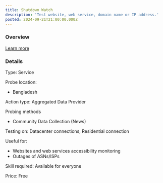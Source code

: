 ```yaml
---
title: Shutdown Watch
description: 'Test website, web service, domain name or IP address.'
posted: 2024-09-21T21:00:00.000Z
---
```

### Overview

[Learn more](https://shutdown.activaterights.org/)

### Details
Type: Service

Probe location:
>
 - Bangladesh

Action type: Aggregated Data Provider

Probing methods
>
 - Community Data Collection (News)


Testing on: Datacenter connections, Residential connection

Useful for:
>
 - Websites and web services accessibility monitoring
 - Outages of ASNs/ISPs

Skill required: Available for everyone

Price: Free
